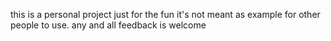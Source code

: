 this is a personal project just for the fun
it's not meant as example for other people to use.
any and all feedback is welcome
